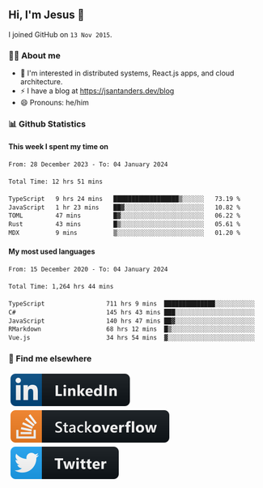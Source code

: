## Hi, I'm Jesus 👋

I joined GitHub on `13 Nov 2015`.

<!-- Talking about you -->

### 👨‍💻 About me

- 👦 I'm interested in distributed systems, React.js apps, and cloud architecture.
- ⚡️ I have a blog at <https://jsantanders.dev/blog>
- 😄 Pronouns: he/him

### 📊 Github Statistics

#### This week I spent my time on

<!--START_SECTION:weekly-->

```txt
From: 28 December 2023 - To: 04 January 2024

Total Time: 12 hrs 51 mins

TypeScript   9 hrs 24 mins   ██████████████████▒░░░░░░   73.19 %
JavaScript   1 hr 23 mins    ██▓░░░░░░░░░░░░░░░░░░░░░░   10.82 %
TOML         47 mins         █▓░░░░░░░░░░░░░░░░░░░░░░░   06.22 %
Rust         43 mins         █▒░░░░░░░░░░░░░░░░░░░░░░░   05.61 %
MDX          9 mins          ▒░░░░░░░░░░░░░░░░░░░░░░░░   01.20 %
```

<!--END_SECTION:weekly-->

#### My most used languages

<!--START_SECTION:alltime-->

```txt
From: 15 December 2020 - To: 04 January 2024

Total Time: 1,264 hrs 44 mins

TypeScript                 711 hrs 9 mins  ██████████████░░░░░░░░░░░   56.23 %
C#                         145 hrs 43 mins ███░░░░░░░░░░░░░░░░░░░░░░   11.52 %
JavaScript                 140 hrs 47 mins ██▓░░░░░░░░░░░░░░░░░░░░░░   11.13 %
RMarkdown                  68 hrs 12 mins  █▒░░░░░░░░░░░░░░░░░░░░░░░   05.39 %
Vue.js                     34 hrs 54 mins  ▓░░░░░░░░░░░░░░░░░░░░░░░░   02.76 %
```

<!--END_SECTION:alltime-->

### 📢 Find me elsewhere

<p>
  <a target="_blank" href="https://linkedin.com/in/jsantanders">
    <img src="https://github.com/jsantanders/jsantanders/blob/master/img/linkedin.svg" alt="LinkedIn" style="vertical-align:top; margin:4px">
  </a>
  
  <a target="_blank" href="https://stackoverflow.com/users/7318331/jesus-santander">
    <img src="https://github.com/jsantanders/jsantanders/blob/master/img/stackoverflow.svg" alt="StackOverflow" style="vertical-align:top; margin:4px">
  </a>
  
  <a target="_blank" href="http://twitter.com/jsantanders">
    <img src="https://github.com/jsantanders/jsantanders/blob/master/img/twitter.svg" alt="Twitter" style="vertical-align:top; margin:4px">
  </a>
</p>
